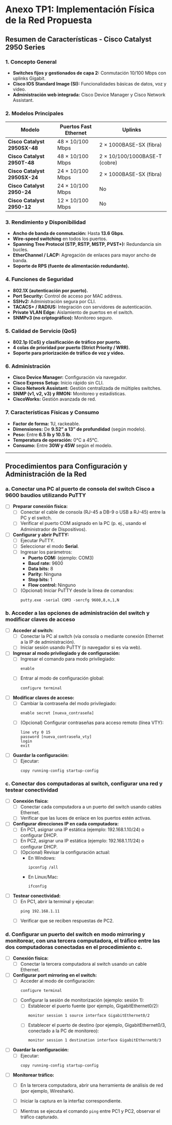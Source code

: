# Anexo TP1: Implementación Física de la Red Propuesta

## Resumen de Características - Cisco Catalyst 2950 Series

### 1. Concepto General
- **Switches fijos y gestionados de capa 2:** Conmutación 10/100 Mbps con uplinks Gigabit.
- **Cisco IOS Standard Image (SI):** Funcionalidades básicas de datos, voz y video.
- **Administración web integrada:** Cisco Device Manager y Cisco Network Assistant.

### 2. Modelos Principales
| Modelo                 | Puertos Fast Ethernet | Uplinks |
|------------------------|----------------------|---------|
| **Cisco Catalyst 2950SX-48** | 48 × 10/100 Mbps  | 2 × 1000BASE-SX (fibra) |
| **Cisco Catalyst 2950T-48**  | 48 × 10/100 Mbps  | 2 × 10/100/1000BASE-T (cobre) |
| **Cisco Catalyst 2950SX-24** | 24 × 10/100 Mbps  | 2 × 1000BASE-SX (fibra) |
| **Cisco Catalyst 2950-24**   | 24 × 10/100 Mbps  | No |
| **Cisco Catalyst 2950-12**   | 12 × 10/100 Mbps  | No |

### 3. Rendimiento y Disponibilidad
- **Ancho de banda de conmutación:** Hasta **13.6 Gbps**.
- **Wire-speed switching** en todos los puertos.
- **Spanning Tree Protocol (STP, RSTP, MSTP, PVST+):** Redundancia sin bucles.
- **EtherChannel / LACP:** Agregación de enlaces para mayor ancho de banda.
- **Soporte de RPS (fuente de alimentación redundante).**

### 4. Funciones de Seguridad
- **802.1X (autenticación por puerto).**
- **Port Security:** Control de acceso por MAC address.
- **SSHv2:** Administración segura por CLI.
- **TACACS+ / RADIUS:** Integración con servidores de autenticación.
- **Private VLAN Edge:** Aislamiento de puertos en el switch.
- **SNMPv3 (no criptográfico):** Monitoreo seguro.

### 5. Calidad de Servicio (QoS)
- **802.1p (CoS) y clasificación de tráfico por puerto.**
- **4 colas de prioridad por puerto (Strict Priority / WRR).**
- **Soporte para priorización de tráfico de voz y video.**

### 6. Administración
- **Cisco Device Manager:** Configuración vía navegador.
- **Cisco Express Setup:** Inicio rápido sin CLI.
- **Cisco Network Assistant:** Gestión centralizada de múltiples switches.
- **SNMP (v1, v2, v3) y RMON:** Monitoreo y estadísticas.
- **CiscoWorks:** Gestión avanzada de red.

### 7. Características Físicas y Consumo
- **Factor de forma:** 1U, rackeable.
- **Dimensiones:** De **9.52” a 13” de profundidad** (según modelo).
- **Peso:** Entre **6.5 lb y 10.5 lb**.
- **Temperatura de operación:** 0°C a 45°C.
- **Consumo:** Entre **30W y 45W** según el modelo.

---

## Procedimientos para Configuración y Administración de la Red

### a. Conectar una PC al puerto de consola del switch Cisco a 9600 baudios utilizando PuTTY
- [ ] **Preparar conexión física:**
  - [ ] Conectar el cable de consola (RJ-45 a DB-9 o USB a RJ-45) entre la PC y el switch.
  - [ ] Verificar el puerto COM asignado en la PC (p. ej., usando el Administrador de Dispositivos).
- [ ] **Configurar y abrir PuTTY:**
  - [ ] Ejecutar PuTTY.
  - [ ] Seleccionar el modo **Serial**.
  - [ ] Ingresar los parámetros:
    - **Puerto COM:** (ejemplo: COM3)
    - **Baud rate:** 9600
    - **Data bits:** 8
    - **Parity:** Ninguna
    - **Stop bits:** 1
    - **Flow control:** Ninguno
  - [ ] (Opcional) Iniciar PuTTY desde la línea de comandos:
    ```
    putty.exe -serial COM3 -sercfg 9600,8,n,1,N
    ```

### b. Acceder a las opciones de administración del switch y modificar claves de acceso
- [ ] **Acceder al switch:**
  - [ ] Conectar la PC al switch (vía consola o mediante conexión Ethernet a la IP de administración).
  - [ ] Iniciar sesión usando PuTTY (o navegador si es vía web).
- [ ] **Ingresar al modo privilegiado y de configuración:**
  - [ ] Ingresar el comando para modo privilegiado:
    ```
    enable
    ```
  - [ ] Entrar al modo de configuración global:
    ```
    configure terminal
    ```
- [ ] **Modificar claves de acceso:**
  - [ ] Cambiar la contraseña del modo privilegiado:
    ```
    enable secret [nueva_contraseña]
    ```
  - [ ] (Opcional) Configurar contraseñas para acceso remoto (línea VTY):
    ```
    line vty 0 15
    password [nueva_contraseña_vty]
    login
    exit
    ```
- [ ] **Guardar la configuración:**
  - [ ] Ejecutar:
    ```
    copy running-config startup-config
    ```

### c. Conectar dos computadoras al switch, configurar una red y testear conectividad
- [ ] **Conexión física:**
  - [ ] Conectar cada computadora a un puerto del switch usando cables Ethernet.
  - [ ] Verificar que las luces de enlace en los puertos estén activas.
- [ ] **Configurar direcciones IP en cada computadora:**
  - [ ] En PC1, asignar una IP estática (ejemplo: 192.168.1.10/24) o configurar DHCP.
  - [ ] En PC2, asignar una IP estática (ejemplo: 192.168.1.11/24) o configurar DHCP.
  - [ ] (Opcional) Revisar la configuración actual:
    - En Windows:
      ```
      ipconfig /all
      ```
    - En Linux/Mac:
      ```
      ifconfig
      ```
- [ ] **Testear conectividad:**
  - [ ] En PC1, abrir la terminal y ejecutar:
    ```
    ping 192.168.1.11
    ```
  - [ ] Verificar que se reciben respuestas de PC2.

### d. Configurar un puerto del switch en modo mirroring y monitorear, con una tercera computadora, el tráfico entre las dos computadoras conectadas en el procedimiento c.
- [ ] **Conexión física:**
  - [ ] Conectar la tercera computadora al switch usando un cable Ethernet.
- [ ] **Configurar port mirroring en el switch:**
  - [ ] Acceder al modo de configuración:
    ```
    configure terminal
    ```
  - [ ] Configurar la sesión de monitorización (ejemplo: sesión 1):
    - [ ] Establecer el puerto fuente (por ejemplo, GigabitEthernet0/2):
      ```
      monitor session 1 source interface GigabitEthernet0/2
      ```
    - [ ] Establecer el puerto de destino (por ejemplo, GigabitEthernet0/3, conectado a la PC de monitoreo):
      ```
      monitor session 1 destination interface GigabitEthernet0/3
      ```
- [ ] **Guardar la configuración:**
  - [ ] Ejecutar:
    ```
    copy running-config startup-config
    ```
- [ ] **Monitorear tráfico:**
  - [ ] En la tercera computadora, abrir una herramienta de análisis de red (por ejemplo, Wireshark).
  - [ ] Iniciar la captura en la interfaz correspondiente.
  - [ ] Mientras se ejecuta el comando `ping` entre PC1 y PC2, observar el tráfico capturado.

